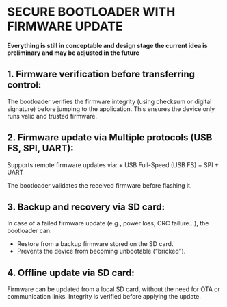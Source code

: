 # SECURE BOOTLOADER WITH FIRMWARE UPDATE 

**Everything is still in conceptable and design stage the current idea is preliminary and may be adjusted in the future**

## 1. Firmware verification before transferring control:
The bootloader verifies the firmware integrity (using checksum or digital signature) before jumping to the application.
This ensures the device only runs valid and trusted firmware.
## 2. Firmware update via Multiple protocols (USB FS, SPI, UART):
Supports remote firmware updates via:
    + USB Full-Speed (USB FS)
    + SPI
    + UART

The bootloader validates the received firmware before flashing it.

## 3. Backup and recovery via SD card:
In case of a failed firmware update (e.g., power loss, CRC failure...), the bootloader can:
+ Restore from a backup firmware stored on the SD card.
+ Prevents the device from becoming unbootable (“bricked”).

## 4. Offline update via SD card:
Firmware can be updated from a local SD card, without the need for OTA or communication links.
Integrity is verified before applying the update.